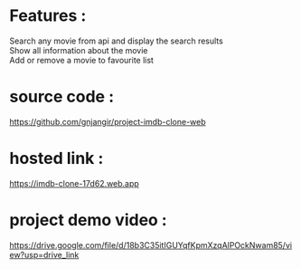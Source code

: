 # Features :
Search any movie from api and display the search results\
Show all information about the movie\
Add or remove a movie to favourite list

# source code :
https://github.com/gnjangir/project-imdb-clone-web

# hosted link :
https://imdb-clone-17d62.web.app

# project demo video :
https://drive.google.com/file/d/18b3C35itIGUYqfKpmXzqAlPOckNwam85/view?usp=drive_link
